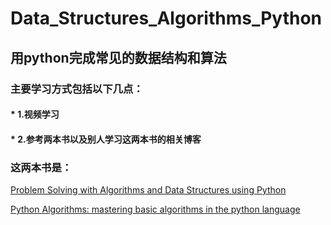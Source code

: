 # Data_Structures_Algorithms_Python
## 用python完成常见的数据结构和算法
### 主要学习方式包括以下几点：

#### * 1.视频学习
#### * 2.参考两本书以及别人学习这两本书的相关博客

### 这两本书是：

[Problem Solving with Algorithms and Data Structures using Python](http://interactivepython.org/runestone/static/pythonds/index.html)

[Python Algorithms: mastering basic algorithms in the python language](http://index-of.es/Python/Python.Algorithms.pdf)
